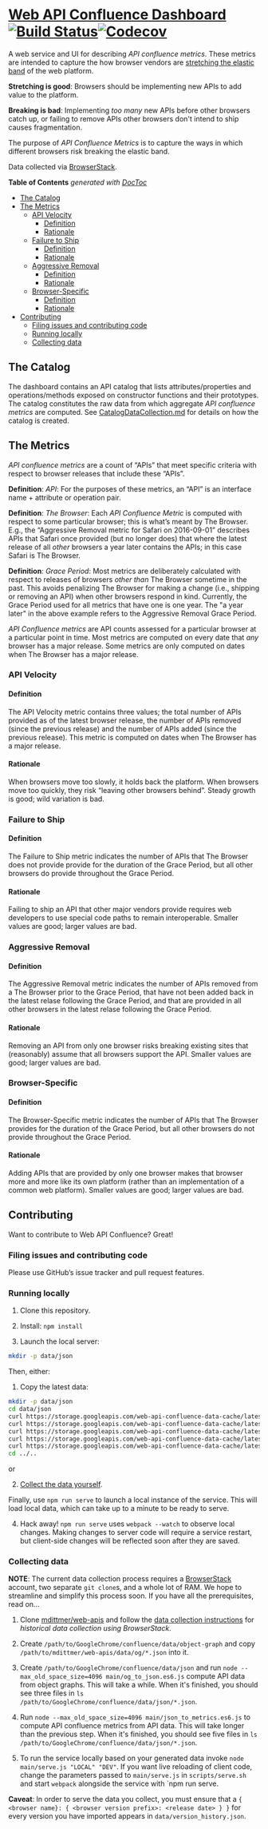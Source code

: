 # [Web API Confluence Dashboard](https://web-confluence.appspot.com) [![Build Status](https://travis-ci.org/GoogleChrome/confluence.svg?branch=master)](https://travis-ci.org/GoogleChrome/confluence)[![Codecov](https://img.shields.io/codecov/c/github/GoogleChrome/confluence.svg)]()

A web service and UI for describing *API confluence metrics*. These metrics are
intended to capture the how browser vendors
are
[stretching the elastic band](https://docs.google.com/presentation/d/1pfu-wAxbkVN41Zgg9P3ln9tJB9AwKh9T3btyWvd17Rk/edit#slide=id.g1c2be92856_0_10) of
the web platform.

**Stretching is good**: Browsers should be implementing new APIs to add value to
the platform.

**Breaking is bad**: Implementing *too many* new APIs before other browsers
catch up, or failing to remove APIs other browsers don't intend to ship causes
fragmentation.

The purpose of *API Confluence Metrics* is to capture the ways in which
different browsers risk breaking the elastic band.

Data collected via [BrowserStack](https://www.browserstack.com).

<!-- START doctoc generated TOC please keep comment here to allow auto update -->
<!-- DON'T EDIT THIS SECTION, INSTEAD RE-RUN doctoc TO UPDATE -->
**Table of Contents**  *generated with [DocToc](https://github.com/thlorenz/doctoc)*

- [The Catalog](#the-catalog)
- [The Metrics](#the-metrics)
  - [API Velocity](#api-velocity)
    - [Definition](#definition)
    - [Rationale](#rationale)
  - [Failure to Ship](#failure-to-ship)
    - [Definition](#definition-1)
    - [Rationale](#rationale-1)
  - [Aggressive Removal](#aggressive-removal)
    - [Definition](#definition-2)
    - [Rationale](#rationale-2)
  - [Browser-Specific](#browser-specific)
    - [Definition](#definition-3)
    - [Rationale](#rationale-3)
- [Contributing](#contributing)
  - [Filing issues and contributing code](#filing-issues-and-contributing-code)
  - [Running locally](#running-locally)
  - [Collecting data](#collecting-data)

<!-- END doctoc generated TOC please keep comment here to allow auto update -->

## The Catalog

The dashboard contains an API catalog that lists attributes/properties and
operations/methods exposed on constructor functions and their prototypes. The
catalog constitutes the raw data from which aggregate *API confluence metrics*
are computed. See [CatalogDataCollection.md](/CatalogDataCollection.md) for
details on how the catalog is created.

## The Metrics

*API confluence metrics* are a count of “APIs” that meet specific criteria with
respect to browser releases that include these “APIs”.

**Definition**: *API*: For the purposes of these metrics, an “API” is an
interface name + attribute or operation pair.

**Definition**: *The Browser*: Each *API Confluence Metric* is computed with
respect to some particular browser; this is what’s meant by The Browser. E.g.,
the “Aggressive Removal metric for Safari on 2016-09-01” describes APIs that
Safari once provided (but no longer does) that where the latest release of all
*other* browsers a year later contains the APIs; in this case Safari is The
Browser.

**Definition**: *Grace Period*: Most metrics are deliberately calculated with
respect to releases of browsers *other than* The Browser sometime in the
past. This avoids penalizing The Browser for making a change (i.e., shipping
or removing an API) when other browsers respond in kind. Currently, the Grace
Period used for all metrics that have one is one year. The "a year later" in
the above example refers to the Aggressive Removal Grace Period.

*API Confluence metrics* are API counts assessed for a particular browser at a
particular point in time. Most metrics are computed on every date that *any*
browser has a major release. Some metrics are only computed on dates when The
Browser has a major release.

### API Velocity

#### Definition

The API Velocity metric contains three values; the total number of APIs provided
as of the latest browser release, the number of APIs removed (since the previous
release) and the number of APIs added (since the previous release). This metric
is computed on dates when The Browser has a major release.

#### Rationale

When browsers move too slowly, it holds back the platform. When browsers move
too quickly, they risk “leaving other browsers behind”. Steady growth is good;
wild variation is bad.

### Failure to Ship

#### Definition

The Failure to Ship metric indicates the number of APIs that The Browser does
not provide provide for the duration of the Grace Period, but all other
browsers do provide throughout the Grace Period.

#### Rationale

Failing to ship an API that other major vendors provide requires web
developers to use special code paths to remain interoperable. Smaller values
are good; larger values are bad.

### Aggressive Removal

#### Definition

The Aggressive Removal metric indicates the number of APIs removed from a The
Browser prior to the Grace Period, that have not been added back in the
latest relase following the Grace Period, and that are provided in all other
browsers in the latest relase following the Grace Period.

#### Rationale

Removing an API from only one browser risks breaking existing sites that
(reasonably) assume that all browsers support the API. Smaller values are
good; larger values are bad.

### Browser-Specific

#### Definition

The Browser-Specific metric indicates the number of APIs that The Browser
provides for the duration of the Grace Period, but all other browsers do not
provide throughout the Grace Period.

#### Rationale

Adding APIs that are provided by only one browser makes that browser more and
more like its own platform (rather than an implementation of a common web
platform). Smaller values are good; larger values are bad.

## Contributing

Want to contribute to Web API Confluence? Great!

### Filing issues and contributing code

Please use GitHub’s issue tracker and pull request features.

### Running locally

1. Clone this repository.

2. Install: `npm install`

3. Launch the local server:

```zsh
mkdir -p data/json
```

Then, either:

   1. Copy the latest data:

```zsh
mkdir -p data/json
cd data/json
curl https://storage.googleapis.com/web-api-confluence-data-cache/latest/json/org.chromium.apis.web.ApiVelocityData.json > org.chromium.apis.web.ApiVelocityData.json
curl https://storage.googleapis.com/web-api-confluence-data-cache/latest/json/org.chromium.apis.web.ReleaseWebInterfaceJunction.json > org.chromium.apis.web.ReleaseWebInterfaceJunction.json
curl https://storage.googleapis.com/web-api-confluence-data-cache/latest/json/org.chromium.apis.web.BrowserMetricData.json > org.chromium.apis.web.BrowserMetricData.json
curl https://storage.googleapis.com/web-api-confluence-data-cache/latest/json/org.chromium.apis.web.WebInterface.json > org.chromium.apis.web.WebInterface.json
curl https://storage.googleapis.com/web-api-confluence-data-cache/latest/json/org.chromium.apis.web.Release.json > org.chromium.apis.web.Release.json
cd ../..
```

or

   2. [Collect the data yourself](#collecting-data).

Finally, use `npm run serve` to launch a local instance of the service. This
will load local data, which can take up to a minute to be ready to serve.

4. Hack away! `npm run serve` uses `webpack --watch` to observe local
   changes. Making changes to server code will require a service restart, but
   client-side changes will be reflected soon after they are saved.

### Collecting data

**NOTE**: The current data collection process requires a
[BrowserStack](https://www.browserstack.com/) account, two separate `git
clone`s, and a whole lot of RAM. We hope to streamline and simplify this process
soon. If you have all the prerequisites, read on…

1. Clone [mdittmer/web-apis](https://github.com/mdittmer/web-apis) and follow
   the
   [data collection instructions](https://github.com/mdittmer/web-apis#setup-browserstack) for
   *historical data collection using BrowserStack*.

2. Create `/path/to/GoogleChrome/confluence/data/object-graph` and copy
   `/path/to/mdittmer/web-apis/data/og/*.json` into it.

3. Create `/path/to/GoogleChrome/confluence/data/json` and run `node
   --max_old_space_size=4096 main/og_to_json.es6.js` compute API data from
   object graphs. This will take a while. When it's finished, you should see
   three files in `ls /path/to/GoogleChrome/confluence/data/json/*.json`.

4. Run `node --max_old_space_size=4096 main/json_to_metrics.es6.js` to compute
   API confluence metrics from API data. This will take longer than the previous
   step. When it's finished, you should see five files in `ls
   /path/to/GoogleChrome/confluence/data/json/*.json`.

5. To run the service locally based on your generated data invoke `node
   main/serve.js "LOCAL" "DEV"`. If you want live reloading of client code,
   change the parameters passed to `main/serve.js` in `scripts/serve.sh` and
   start `webpack` alongside the service with `npm run serve.

**Caveat**: In order to serve the data you collect, you must ensure that a `{
<browser name}: { <browser version prefix>: <release date> } }` for every
version you have imported appears in `data/version_history.json`.
